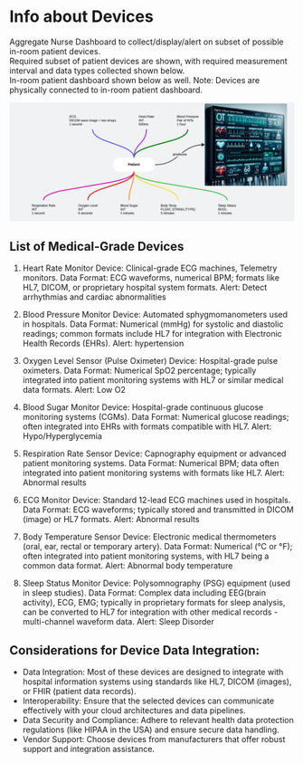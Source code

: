 # Info about Devices

Aggregate Nurse Dashboard to collect/display/alert on subset of possible in-room patient devices.  
Required subset of patient devices are shown, with required measurement interval and data types collected shown below.  
In-room patient dashboard shown below as well.  Note: Devices are physically connected to in-room patient dashboard.  

<img src="https://github.com/lynnlangit/architects-who-code/blob/main/Kata-2024/images/patient-devices.png" width=1000>

## List of Medical-Grade Devices

1. Heart Rate Monitor
Device: Clinical-grade ECG machines, Telemetry monitors.
Data Format: ECG waveforms, numerical BPM; formats like HL7, DICOM, or proprietary hospital system formats.
Alert: Detect arrhythmias and cardiac abnormalities

2. Blood Pressure Monitor
Device: Automated sphygmomanometers used in hospitals.
Data Format: Numerical (mmHg) for systolic and diastolic readings; common formats include HL7 for integration with Electronic Health Records (EHRs).
Alert: hypertension

3. Oxygen Level Sensor (Pulse Oximeter)
Device: Hospital-grade pulse oximeters.
Data Format: Numerical SpO2 percentage; typically integrated into patient monitoring systems with HL7 or similar medical data formats.
Alert: Low O2

4. Blood Sugar Monitor
Device: Hospital-grade continuous glucose monitoring systems (CGMs).
Data Format: Numerical glucose readings; often integrated into EHRs with formats compatible with HL7.
Alert: Hypo/Hyperglycemia

5. Respiration Rate Sensor
Device: Capnography equipment or advanced patient monitoring systems.
Data Format: Numerical BPM; data often integrated into patient monitoring systems with formats like HL7.
Alert: Abnormal results

6. ECG Monitor
Device: Standard 12-lead ECG machines used in hospitals.
Data Format: ECG waveforms; typically stored and transmitted in DICOM (image) or HL7 formats.
Alert: Abnormal results

7. Body Temperature Sensor
Device: Electronic medical thermometers (oral, ear, rectal or temporary artery).
Data Format: Numerical (°C or °F); often integrated into patient monitoring systems, with HL7 being a common data format.
Alert: Abnormal body temperature

8. Sleep Status Monitor
Device: Polysomnography (PSG) equipment (used in sleep studies).
Data Format: Complex data including EEG(brain activity), ECG, EMG; typically in proprietary formats for sleep analysis, can be converted to HL7 for integration with other medical records - multi-channel waveform data.
Alert: Sleep Disorder

## Considerations for Device Data Integration:
- Data Integration: Most of these devices are designed to integrate with hospital information systems using standards like HL7, DICOM (images), or FHIR (patient data records).
- Interoperability: Ensure that the selected devices can communicate effectively with your cloud architectures and data pipelines.
- Data Security and Compliance: Adhere to relevant health data protection regulations (like HIPAA in the USA) and ensure secure data handling.
- Vendor Support: Choose devices from manufacturers that offer robust support and integration assistance.
